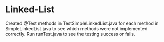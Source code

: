 # Linked-List

Created @Test methods in TestSimpleLinkedList.java for each method in SimpleLinkedList.java 
to see which methods were not implemented correctly. 
Run runTest.java to see the testing success or fails.
